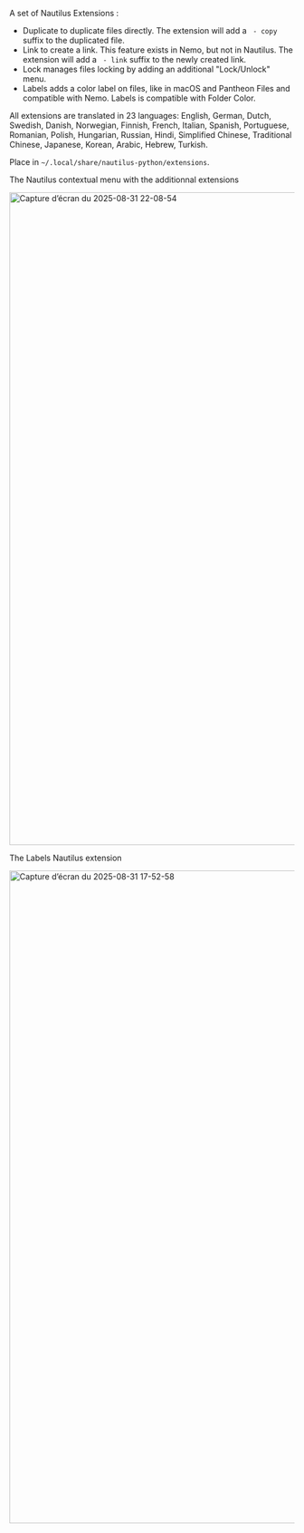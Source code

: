 A set of Nautilus Extensions :

- Duplicate to duplicate files directly. The extension will add a ` - copy` suffix to the duplicated file.
- Link to create a link. This feature exists in Nemo, but not in Nautilus. The extension will add a ` - link` suffix to the newly created link.
- Lock manages files locking by adding an additional "Lock/Unlock" menu.
- Labels adds a color label on files, like in macOS and Pantheon Files and compatible with Nemo. Labels is compatible with Folder Color.

All extensions are translated in 23 languages: English, German, Dutch, Swedish, Danish, Norwegian, Finnish, French, Italian, Spanish, Portuguese, Romanian, Polish, Hungarian, Russian, Hindi, Simplified Chinese, Traditional Chinese, Japanese, Korean, Arabic, Hebrew, Turkish.

Place in `~/.local/share/nautilus-python/extensions`.

The Nautilus contextual menu with the additionnal extensions

<img width="2048" height="1152" alt="Capture d’écran du 2025-08-31 22-08-54" src="https://github.com/user-attachments/assets/b82a22a4-35fc-4e56-95fb-1d072f7c5d68" />

The Labels Nautilus extension

<img width="2048" height="1152" alt="Capture d’écran du 2025-08-31 17-52-58" src="https://github.com/user-attachments/assets/f97eeea6-d64c-4514-8655-c6c9501685a1" />
